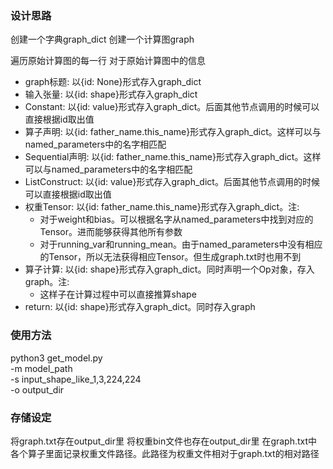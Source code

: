
### 设计思路
创建一个字典graph_dict
创建一个计算图graph

遍历原始计算图的每一行
对于原始计算图中的信息
- graph标题: 以{id: None}形式存入graph_dict
- 输入张量: 以{id: shape}形式存入graph_dict
- Constant: 以{id: value}形式存入graph_dict。后面其他节点调用的时候可以直接根据id取出值
- 算子声明: 以{id: father_name.this_name}形式存入graph_dict。这样可以与named_parameters中的名字相匹配
- Sequential声明: 以{id: father_name.this_name}形式存入graph_dict。这样可以与named_parameters中的名字相匹配
- ListConstruct: 以{id: value}形式存入graph_dict。后面其他节点调用的时候可以直接根据id取出值
- 权重Tensor: 以{id: father_name.this_name}形式存入graph_dict。注:
    - 对于weight和bias。可以根据名字从named_parameters中找到对应的Tensor。进而能够获得其他所有参数
    - 对于running_var和running_mean。由于named_parameters中没有相应的Tensor，所以无法获得相应Tensor。但生成graph.txt时也用不到
- 算子计算: 以{id: shape}形式存入graph_dict。同时声明一个Op对象，存入graph。注:
    - 这样子在计算过程中可以直接推算shape
- return: 以{id: shape}形式存入graph_dict。同时存入graph


### 使用方法
python3 get_model.py \
    -m model_path \
    -s input_shape_like_1,3,224,224 \
    -o output_dir

### 存储设定
将graph.txt存在output_dir里
将权重bin文件也存在output_dir里
在graph.txt中各个算子里面记录权重文件路径。此路径为权重文件相对于graph.txt的相对路径